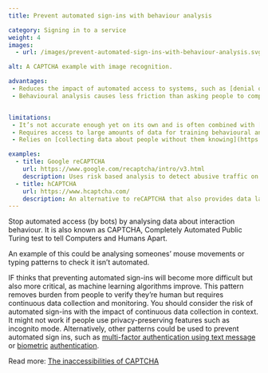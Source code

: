 ```yaml
---
title: Prevent automated sign-ins with behaviour analysis

category: Signing in to a service
weight: 4
images:
  - url: /images/prevent-automated-sign-ins-with-behaviour-analysis.svg

alt: A CAPTCHA example with image recognition.

advantages:
 - Reduces the impact of automated access to systems, such as [denial of service](https://en.wikipedia.org/wiki/Denial-of-service_attack), spam or fake users
 - Behavioural analysis causes less friction than asking people to complete challenges


limitations:
 - It’s not accurate enough yet on its own and is often combined with [prevent automated sign-ins with image and audio challenges](https://catalogue.projectsbyif.com/patterns/prevent-automated-sign-ins-with-challenges/), which have accessibility issues.
 - Requires access to large amounts of data for training behavioural analysis machine learning models.
 - Relies on [collecting data about people without them knowing](https://www.w3.org/TR/turingtest/#version-2-are-you-a-robot).

examples:
  - title: Google reCAPTCHA
    url: https://www.google.com/recaptcha/intro/v3.html
    description: Uses risk based analysis to detect abusive traffic on websites
  - title: hCAPTCHA
    url: https://www.hcaptcha.com/
    description: An alternative to reCAPTCHA that also provides data labelling services for training data sets
---
```


Stop automated access (by bots) by analysing data about interaction behaviour. It is also known as CAPTCHA, Completely Automated Public Turing test to tell Computers and Humans Apart.

An example of this could be analysing someones’ mouse movements or typing patterns to check it isn’t automated.

IF thinks that preventing automated sign-ins will become more difficult but also more critical, as machine learning algorithms improve. This pattern removes burden from people to verify they’re human but requires continuous data collection and monitoring. You should consider the risk of automated sign-ins with the impact of continuous data collection in context. It might not work if people use privacy-preserving features such as incognito mode. Alternatively, other patterns could be used to prevent automated sign ins, such as [multi-factor authentication using text message](https://catalogue.projectsbyif.com/patterns/multi-factor-authentication-using-text-message/) or [biometric](https://catalogue.projectsbyif.com/patterns/biometric-authentication-using-fingerprints/) [authentication](https://catalogue.projectsbyif.com/patterns/biometric-authentication-using-facial-recognition/).

Read more: [The inaccessibilities of CAPTCHA](https://www.w3.org/TR/turingtest/)
